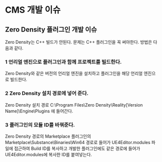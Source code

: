 # CMS 개발 이슈

## Zero Density 플러그인 개발 이슈

Zero Density는 C++ 빌드가 안된다. 문제는 C++ 플러그인을 꼭 써야한다.
방법은 다음과 같다.
### 1 언리얼 엔진으로 플러그인과 함께 프로젝트를 빌드한다.
Zero Density와 같은 버전의 언리얼 엔진을 설치하고 플러그인을 해당 언리얼 엔진으로 빌드한다.

### 2 Zero Density 설치 경로에 넣어 준다.
Zero Density 설치 경로 C:\Program Files\Zero Density\Reality\[Version Name]\Engine\Plugins
에 들어간다.

### 3 플러그인의 모듈 ID를 바꿔준다.
Zero Density 경로의 Marketplace 플러그인의
Marketplace\Substance\Binaries\Win64 경로로 들어가 
UE4Editor.modules 파일에 접근하여 Build ID를 복사하고
개발한 플러그인에도 같은 경로에 들어가 UE4Editor.modules에 복사한 ID를 붙여넣는다.